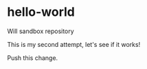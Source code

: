 # hello-world
Will sandbox repository

This is my second attempt, let's see if it works!

Push this change. 

